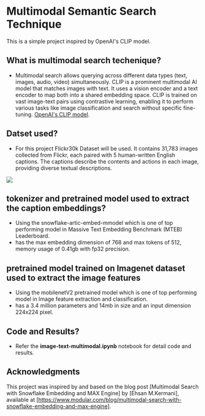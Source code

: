 # Multimodal Semantic Search Technique

This is a simple project inspired by OpenAI's CLIP model.

## What is multimodal search techenique?
- Multimodal search allows querying across different data types (text, images, audio, video) simultaneously. CLIP is a prominent multimodal AI model that matches images with text. It uses a vision encoder and a text encoder to map both into a shared embedding space. CLIP is trained on vast image-text pairs using contrastive learning, enabling it to perform various tasks like image classification and search without specific fine-tuning. [OpenAI's CLIP model](https://openai.com/index/clip/).

## Datset used?
- For this project Flickr30k Dataset will be used. It contains 31,783 images collected from Flickr, each paired with 5 human-written English captions. The captions describe the contents and actions in each image, providing diverse textual descriptions.
<img src="https://github.com/akash6murali/multimodal-search-technique/blob/main/assets/flick30k.png" weight="20%">

## tokenizer and pretrained model used to extract the caption embeddings?
- Using the snowflake-artic-embed-mmodel which is one of top performing model in Massive Text Embedding Benchmark (MTEB) Leaderboard.
- has the max embedding dimension of 768 and max tokens of 512, memory usage of 0.41gb with fp32 precision.

## pretrained model trained on Imagenet dataset used to extract the image features
- Using the mobilenetV2 pretrained model which is one of top performing model in Image feature extraction and classification.
- has a 3.4 million parameters and 14mb in size and an input dimension 224x224 pixel.

## Code and Results?
- Refer the **image-text-multimodal.ipynb** notebook for detail code and results. 

## Acknowledgments
This project was inspired by and based on the blog post [Multimodal Search with Snowflake Embedding and MAX Engine] by [Ehsan M.Kermani], available at [https://www.modular.com/blog/multimodal-search-with-snowflake-embedding-and-max-engine].
